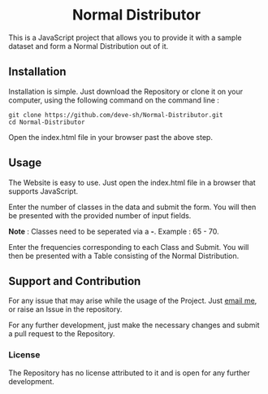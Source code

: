 # <div align='center'>Normal Distributor</div>

This is a JavaScript project that allows you to provide it with a sample dataset and form a Normal Distribution out of it.

## Installation

Installation is simple. Just download the Repository or clone it on your computer, using the following command on the command line : 

```git
git clone https://github.com/deve-sh/Normal-Distributor.git
cd Normal-Distributor
```

Open the index.html file in your browser past the above step.

## Usage

The Website is easy to use. Just open the index.html file in a browser that supports JavaScript.

Enter the number of classes in the data and submit the form. You will then be presented with the provided number of input fields. 

**Note** : Classes need to be seperated via a **-**. Example : 65 - 70.

Enter the frequencies corresponding to each Class and Submit. You will then be presented with a Table consisting of the Normal Distribution.

## Support and Contribution

For any issue that may arise while the usage of the Project. Just <a href='mailto:devesh2027@gmail.com'>email me</a>, or raise an Issue in the repository.

For any further development, just make the necessary changes and submit a pull request to the Repository.

### License

The Repository has no license attributed to it and is open for any further development.